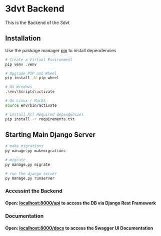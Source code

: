 # 3dvt Backend

This is the Backend of the 3dvt

## Installation

Use the package manager [pip](https://pip.pypa.io/en/stable/) to install dependencies

```bash
# Create a Virtual Environment
pip venv .venv

# Upgrade PIP and Wheel
pip install -U pip wheel

# On Windows
.\env\Scripts\activate

# On Linux / MacOS
source env/bin/activate

# Install All Required dependencies
pip install -r requirements.txt
```

## Starting Main Django Server

```bash
# make migrations
py manage.py makemigrations

# migrate
py manage.py migrate

# run the django server
py manage.py runserver
```

### Accessint the Backend

#### Open: [localhost:8000/api](http://localhost:8000/api) to access the DB via Django Rest Framework

### Documentation

#### Open: [localhost:8000/docs](http://localhost:8000/docs) to access the Swagger UI Documentation
